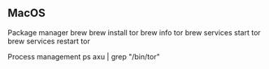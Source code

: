 ## MacOS

Package manager
brew
brew install tor
brew info tor
brew services start tor
brew services restart tor

Process management
ps axu | grep "/bin/tor"
